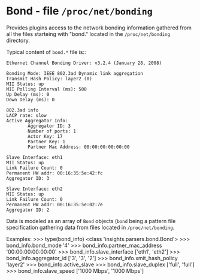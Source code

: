 Bond - file ``/proc/net/bonding``
=================================

Provides plugins access to the network bonding information gathered from
all the files starteing with "bond." located in the
``/proc/net/bonding`` directory.

Typical content of ``bond.*`` file is::

    Ethernet Channel Bonding Driver: v3.2.4 (January 28, 2008)

    Bonding Mode: IEEE 802.3ad Dynamic link aggregation
    Transmit Hash Policy: layer2 (0)
    MII Status: up
    MII Polling Interval (ms): 500
    Up Delay (ms): 0
    Down Delay (ms): 0

    802.3ad info
    LACP rate: slow
    Active Aggregator Info:
            Aggregator ID: 3
            Number of ports: 1
            Actor Key: 17
            Partner Key: 1
            Partner Mac Address: 00:00:00:00:00:00

    Slave Interface: eth1
    MII Status: up
    Link Failure Count: 0
    Permanent HW addr: 00:16:35:5e:42:fc
    Aggregator ID: 3

    Slave Interface: eth2
    MII Status: up
    Link Failure Count: 0
    Permanent HW addr: 00:16:35:5e:02:7e
    Aggregator ID: 2

Data is modeled as an array of ``Bond`` objects (``bond`` being a
pattern file specification gathering data from files located in
``/proc/net/bonding``.

Examples:
    >>> type(bond_info)
    <class 'insights.parsers.bond.Bond'>
    >>> bond_info.bond_mode
    '4'
    >>> bond_info.partner_mac_address
    '00:00:00:00:00:00'
    >>> bond_info.slave_interface
    ['eth1', 'eth2']
    >>> bond_info.aggregator_id
    ['3', '3', '2']
    >>> bond_info.xmit_hash_policy
    'layer2'
    >>> bond_info.active_slave
    >>> bond_info.slave_duplex
    ['full', 'full']
    >>> bond_info.slave_speed
    ['1000 Mbps', '1000 Mbps']